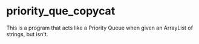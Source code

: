 # priority_que_copycat
This is a program that acts like a Priority Queue when given an ArrayList of strings, but isn't.
